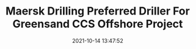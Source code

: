 ---
"title": "Maersk Drilling Preferred Driller For Greensand CCS Offshore Project"
"date": "2021-10-14 13:47:52"
"feed_name": "RIGZONE"
"feed_website": "http://www.rigzone.com/"
"feed_rss": "http://www.rigzone.com/news/rss/rigzone_latest.aspx"
"link": "https://www.rigzone.com/news/maersk_drilling_preferred_driller_for_greensand_ccs_offshore_project-14-oct-2021-166724-article/?rss=true"
"source": "None"
"file": "_posts/2021-1-1-5e383a23c1a3998b12a1ad04658bed9b1236c4ce.md"
"accident": "0"
"drilling": "0"
"dead": "0"
"injured": "0"
"arrested": "0"
"place": "unknown place"
"where": "unknown site"
"causes": "unknown"
"place_uri": "unknown place"
---